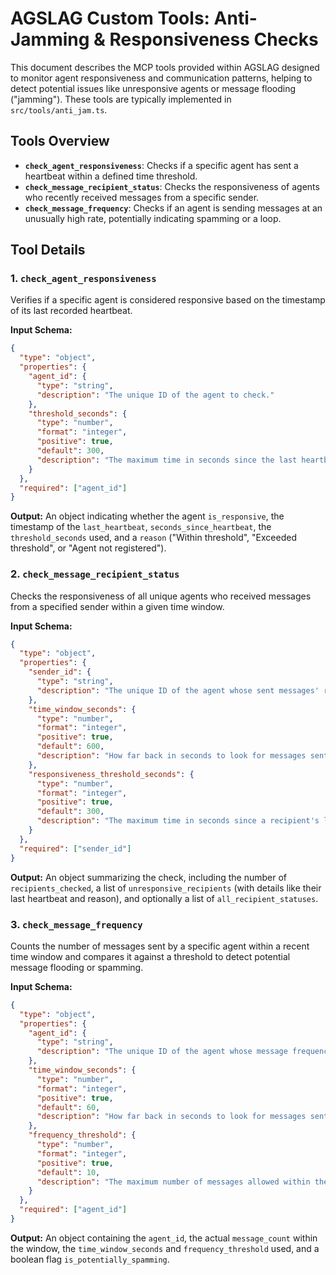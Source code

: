 # AGSLAG Custom Tools: Anti-Jamming & Responsiveness Checks

This document describes the MCP tools provided within AGSLAG designed to monitor agent responsiveness and communication patterns, helping to detect potential issues like unresponsive agents or message flooding ("jamming"). These tools are typically implemented in `src/tools/anti_jam.ts`.

## Tools Overview

*   **`check_agent_responsiveness`**: Checks if a specific agent has sent a heartbeat within a defined time threshold.
*   **`check_message_recipient_status`**: Checks the responsiveness of agents who recently received messages from a specific sender.
*   **`check_message_frequency`**: Checks if an agent is sending messages at an unusually high rate, potentially indicating spamming or a loop.

## Tool Details

### 1. `check_agent_responsiveness`

Verifies if a specific agent is considered responsive based on the timestamp of its last recorded heartbeat.

**Input Schema:**

```json
{
  "type": "object",
  "properties": {
    "agent_id": {
      "type": "string",
      "description": "The unique ID of the agent to check."
    },
    "threshold_seconds": {
      "type": "number",
      "format": "integer",
      "positive": true,
      "default": 300,
      "description": "The maximum time in seconds since the last heartbeat to consider the agent responsive (default: 300s / 5 minutes)."
    }
  },
  "required": ["agent_id"]
}
```

**Output:** An object indicating whether the agent `is_responsive`, the timestamp of the `last_heartbeat`, `seconds_since_heartbeat`, the `threshold_seconds` used, and a `reason` ("Within threshold", "Exceeded threshold", or "Agent not registered").

### 2. `check_message_recipient_status`

Checks the responsiveness of all unique agents who received messages from a specified sender within a given time window.

**Input Schema:**

```json
{
  "type": "object",
  "properties": {
    "sender_id": {
      "type": "string",
      "description": "The unique ID of the agent whose sent messages' recipients will be checked."
    },
    "time_window_seconds": {
      "type": "number",
      "format": "integer",
      "positive": true,
      "default": 600,
      "description": "How far back in seconds to look for messages sent by the sender (default: 600s / 10 minutes)."
    },
    "responsiveness_threshold_seconds": {
      "type": "number",
      "format": "integer",
      "positive": true,
      "default": 300,
      "description": "The maximum time in seconds since a recipient's last heartbeat to consider them responsive (default: 300s / 5 minutes)."
    }
  },
  "required": ["sender_id"]
}
```

**Output:** An object summarizing the check, including the number of `recipients_checked`, a list of `unresponsive_recipients` (with details like their last heartbeat and reason), and optionally a list of `all_recipient_statuses`.

### 3. `check_message_frequency`

Counts the number of messages sent by a specific agent within a recent time window and compares it against a threshold to detect potential message flooding or spamming.

**Input Schema:**

```json
{
  "type": "object",
  "properties": {
    "agent_id": {
      "type": "string",
      "description": "The unique ID of the agent whose message frequency will be checked."
    },
    "time_window_seconds": {
      "type": "number",
      "format": "integer",
      "positive": true,
      "default": 60,
      "description": "How far back in seconds to look for messages sent by the agent (default: 60s / 1 minute)."
    },
    "frequency_threshold": {
      "type": "number",
      "format": "integer",
      "positive": true,
      "default": 10,
      "description": "The maximum number of messages allowed within the time window before flagging as potential spam (default: 10)."
    }
  },
  "required": ["agent_id"]
}
```

**Output:** An object containing the `agent_id`, the actual `message_count` within the window, the `time_window_seconds` and `frequency_threshold` used, and a boolean flag `is_potentially_spamming`.
